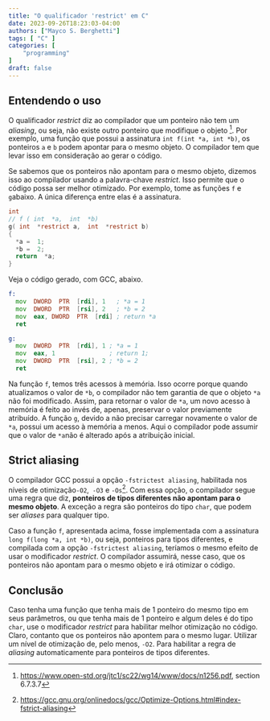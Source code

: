 ```yaml
---
title: "O qualificador 'restrict' em C"
date: 2023-09-26T18:23:03-04:00
authors: ["Mayco S. Berghetti"]
tags: [ "C" ]
categories: [
    "programming"
]
draft: false
---
```


## Entendendo o uso

O qualificador *restrict* diz ao compilador que um ponteiro não tem um *aliasing*, ou seja, não existe outro ponteiro que modifique o objeto [^1]. Por exemplo, uma função que possui a assinatura `int f(int *a, int *b)`, os ponteiros `a` e `b` podem apontar para o mesmo objeto. O compilador tem que levar isso em consideração ao gerar o código.

Se sabemos que os ponteiros não apontam para o mesmo objeto, dizemos isso ao compilador usando a palavra-chave *restrict*.  Isso permite que o código possa ser melhor otimizado.
Por exemplo, tome as funções `f` e `g`abaixo. A única diferença entre elas é a assinatura.

```c
int
// f ( int  *a,  int  *b)
g( int  *restrict a,  int  *restrict b)
{
  *a =  1;
  *b =  2;
  return  *a;
}
```
Veja o código gerado, com GCC, abaixo. 
```asm
f:
  mov  DWORD  PTR  [rdi], 1   ; *a = 1
  mov  DWORD  PTR  [rsi], 2   ; *b = 2
  mov  eax, DWORD  PTR  [rdi] ; return *a
  ret

g:
  mov  DWORD  PTR  [rdi], 1 ; *a = 1
  mov  eax, 1               ; return 1;
  mov  DWORD  PTR  [rsi], 2 ; *b = 2
  ret
```
Na função `f`, temos três acessos à memória. Isso ocorre porque quando atualizamos o valor de `*b`, o compilador não tem garantia de que o objeto `*a` não foi modificado. Assim, para retornar o valor de `*a`, um novo acesso à memória é feito ao invés de, apenas, preservar o valor previamente atribuído.
A função `g`, devido a não precisar carregar novamente o valor de `*a`, possui um acesso à memória a menos. Aqui o compilador pode assumir que o valor de `*a`não é alterado após a atribuição inicial.

## Strict aliasing

O compilador GCC possui a opção `-fstrictest aliasing`, habilitada nos níveis de otimização`-O2`,` -O3` e `-Os`[^2].  Com essa opção, o compilador segue uma regra que diz, **ponteiros de tipos diferentes não apontam para o mesmo objeto**. A exceção a regra são ponteiros do tipo `char`, que podem ser *aliases* para qualquer tipo.

Caso a função `f`, apresentada acima, fosse implementada com a assinatura `long f(long *a, int *b)`, ou seja, ponteiros para tipos diferentes, e compilada com a opção `-fstrictest aliasing`, teríamos o mesmo efeito de usar o modificador *restrict*. O compilador assumirá, nesse caso, que os ponteiros não apontam para o mesmo objeto e irá otimizar o código.

## Conclusão

Caso tenha uma função que tenha mais de 1 ponteiro do mesmo tipo em seus parâmetros, ou que tenha mais de 1 ponteiro e algum deles é do tipo `char`, use o modificador *restrict* para habilitar melhor otimização no código. Claro, contanto que os ponteiros não apontem para o mesmo lugar. Utilizar um nível de otimização de, pelo menos, `-O2`. Para habilitar a regra de *aliasing* automaticamente para ponteiros de tipos diferentes.

[^1]: https://www.open-std.org/jtc1/sc22/wg14/www/docs/n1256.pdf, section 6.7.3.7
[^2]: https://gcc.gnu.org/onlinedocs/gcc/Optimize-Options.html#index-fstrict-aliasing
<!--stackedit_data:
eyJwcm9wZXJ0aWVzIjoiZXh0ZW5zaW9uczpcbiAgcHJlc2V0Oi
Bjb21tb25tYXJrXG4iLCJoaXN0b3J5IjpbMjA4ODYyMjY3OCwy
MDg4NjIyNjc4LDE2MzY5OTMxNzEsMTI0MjM1OTQ2NSwtMTk1OT
c1NjAwMiwtMjAyNDc0MTQ2NiwtMTQ1MDg5MDIyMSwyODg0NTk5
MTMsLTIzNzQxODIzMiwxNzg0NzkxMjMzLC01MjM5NjU1MDMsLT
IwMjc4Nzg2NjUsLTQ4ODA4ODMwNSw2NjgzMDQxNTYsLTE3Mzc3
MjE2NCwxNTAxMzQyNzldfQ==
-->